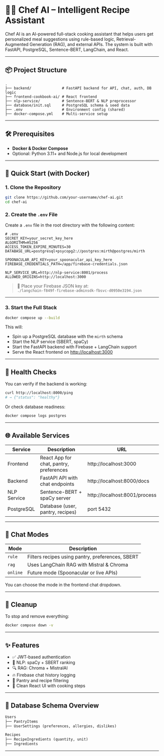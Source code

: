 
# 🧑‍🍳 Chef AI – Intelligent Recipe Assistant

Chef AI is an AI-powered full-stack cooking assistant that helps users get personalized meal suggestions using rule-based logic, Retrieval-Augmented Generation (RAG), and external APIs. The system is built with FastAPI, PostgreSQL, Sentence-BERT, LangChain, and React.

---

## 📦 Project Structure

```
.
├── backend/              # FastAPI backend for API, chat, auth, DB logic
├── frontend-cookbook-ai/ # React frontend
├── nlp-service/          # Sentence-BERT & NLP preprocessor
├── database/init.sql     # PostgreSQL schema & seed data
├── .env                  # Environment config (shared)
├── docker-compose.yml    # Multi-service setup
```

---

## 🛠️ Prerequisites

- **Docker & Docker Compose**
- Optional: Python 3.11+ and Node.js for local development

---

## 🚀 Quick Start (with Docker)

### 1. Clone the Repository

```bash
git clone https://github.com/your-username/chef-ai.git
cd chef-ai
```

### 2. Create the `.env` File

Create a `.env` file in the root directory with the following content:

```env
# .env
SECRET_KEY=your_secret_key_here
ALGORITHM=HS256
ACCESS_TOKEN_EXPIRE_MINUTES=30
DATABASE_URL=postgresql+psycopg2://postgres:mirth@postgres/mirth

SPOONACULAR_API_KEY=your_spoonacular_api_key_here
FIREBASE_CREDENTIALS_PATH=/app/firebase-credentials.json

NLP_SERVICE_URL=http://nlp-service:8001/process
ALLOWED_ORIGINS=http://localhost:3000
```

> 🔐 Place your Firebase JSON key at:  
> `./langchain-f849f-firebase-adminsdk-fbsvc-d0950e3194.json`

---

### 3. Start the Full Stack

```bash
docker compose up --build
```

This will:
- Spin up a PostgreSQL database with the `mirth` schema
- Start the NLP service (SBERT, spaCy)
- Start the FastAPI backend with Firebase + LangChain support
- Serve the React frontend on [http://localhost:3000](http://localhost:3000)

---

## 🧪 Health Checks

You can verify if the backend is working:

```bash
curl http://localhost:8000/ping
# → {"status": "healthy"}
```

Or check database readiness:

```bash
docker compose logs postgres
```

---

## 🌐 Available Services

| Service       | Description                                | URL                           |
|---------------|--------------------------------------------|-------------------------------|
| Frontend      | React App for chat, pantry, preferences    | http://localhost:3000         |
| Backend       | FastAPI API with chat endpoints            | http://localhost:8000/docs    |
| NLP Service   | Sentence-BERT + spaCy server               | http://localhost:8001/process |
| PostgreSQL    | Database (user, pantry, recipes)           | port 5432                     |

---

## 🧠 Chat Modes

| Mode    | Description                                      |
|---------|--------------------------------------------------|
| `rule`  | Filters recipes using pantry, preferences, SBERT |
| `rag`   | Uses LangChain RAG with Mistral & Chroma         |
| `online`| Future mode (Spoonacular or live APIs)           |

You can choose the mode in the frontend chat dropdown.

---

## 🧹 Cleanup

To stop and remove everything:

```bash
docker compose down -v
```

---

## ✨ Features

- ✅ JWT-based authentication
- 🧠 NLP: spaCy + SBERT ranking
- 🔍 RAG: Chroma + MistralAI
- 🔥 Firebase chat history logging
- 🍳 Pantry and recipe filtering
- 🎨 Clean React UI with cooking steps

---

## 📂 Database Schema Overview

```sql
Users
├── PantryItems
├── UserSettings (preferences, allergies, dislikes)

Recipes
├── RecipeIngredients (quantity, unit)
├── Ingredients
```

---



